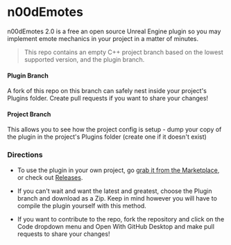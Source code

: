# n00dEmotes
n00dEmotes 2.0 is a free an open source Unreal Engine plugin so you may implement emote mechanics in your project in a matter of minutes.

> This repo contains an empty C++ project branch based on the lowest supported version,  and the plugin branch. 

#### Plugin Branch

A fork of this repo on this branch can safely nest inside your project's Plugins folder. Create pull requests if you want to share your changes!

#### Project Branch

This allows you to see how the project config is setup - dump your copy of the plugin in the project's Plugins folder (create one if it doesn't exist)

### Directions

* To use the plugin in your own project, go [grab it from the Marketplace](https://www.unrealengine.com/marketplace/en-US/product/n00dEmotes), or check out [Releases](https://github.com/n00dbeaverstudios/n00dEmotes/releases). 
 
* If you can't wait and want the latest and greatest, choose the Plugin branch and download as a Zip. Keep in mind however you will have to compile the plugin yourself with this method.

* If you want to contribute to the repo, fork the repository and click on the Code dropdown menu and Open With GitHub Desktop and make pull requests to share your changes!
